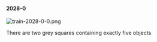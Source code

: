 #### 2028-0
![train-2028-0-0.png](https://github.com/lil-lab/nlvr/raw/master/nlvr/train/images/36/train-2028-0-0.png "train-2028-0-0.png")

There are two grey squares containing exactly five objects